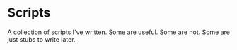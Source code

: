 # Scripts

A collection of scripts I've written.
Some are useful. Some are not.
Some are just stubs to write later.
